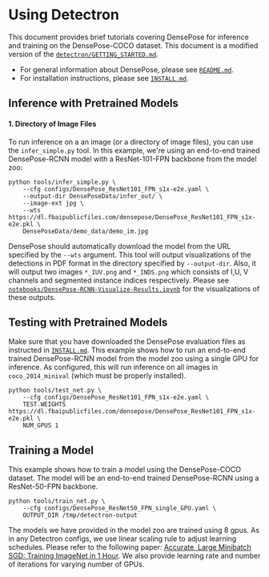 # Using Detectron

This document provides brief tutorials covering DensePose for inference and training on the DensePose-COCO dataset.
This document is a modified version of the [`detectron/GETTING_STARTED.md`](https://github.com/facebookresearch/Detectron/blob/master/GETTING_STARTED.md).

- For general information about DensePose, please see [`README.md`](README.md).
- For installation instructions, please see [`INSTALL.md`](INSTALL.md).

## Inference with Pretrained Models

#### 1. Directory of Image Files
To run inference on a an image (or a directory of image files), you can use the `infer_simple.py` tool. In this example, we're using an end-to-end trained DensePose-RCNN model with a ResNet-101-FPN backbone from the model zoo:
```
python tools/infer_simple.py \
    --cfg configs/DensePose_ResNet101_FPN_s1x-e2e.yaml \
    --output-dir DensePoseData/infer_out/ \
    --image-ext jpg \
    --wts https://dl.fbaipublicfiles.com/densepose/DensePose_ResNet101_FPN_s1x-e2e.pkl \
    DensePoseData/demo_data/demo_im.jpg
```

DensePose should automatically download the model from the URL specified by the `--wts` argument. This tool will output visualizations of the detections in PDF format in the directory specified by `--output-dir`. Also, it will output two images `*_IUV.png` and `*_INDS.png` which consists of I,U, V channels and segmented instance indices respectively. Please see [`notebooks/DensePose-RCNN-Visualize-Results.ipynb`](notebooks/DensePose-RCNN-Visualize-Results.ipynb) for the visualizations of these outputs.


## Testing with Pretrained Models

Make sure that you have downloaded the DensePose evaluation files as instructed in [`INSTALL.md`](INSTALL.md). 
This example shows how to run an end-to-end trained DensePose-RCNN model from the model zoo using a single GPU for inference. As configured, this will run inference on all images in `coco_2014_minival` (which must be properly installed).

```
python tools/test_net.py \
    --cfg configs/DensePose_ResNet101_FPN_s1x-e2e.yaml \
    TEST.WEIGHTS https://dl.fbaipublicfiles.com/densepose/DensePose_ResNet101_FPN_s1x-e2e.pkl \
    NUM_GPUS 1
```

## Training a Model

This example shows how to train a model using the DensePose-COCO dataset. The model will be an end-to-end trained DensePose-RCNN using a ResNet-50-FPN backbone. 

```
python tools/train_net.py \
    --cfg configs/DensePose_ResNet50_FPN_single_GPU.yaml \
    OUTPUT_DIR /tmp/detectron-output
```
The models we have provided in the model zoo are trained using 8 gpus. As in any  Detectron configs, we use linear scaling rule to adjust learning schedules. Please refer to the following paper: [Accurate, Large Minibatch SGD: Training ImageNet in 1 Hour](https://arxiv.org/abs/1706.02677). We also provide learning rate and number of iterations for varying number of GPUs.

